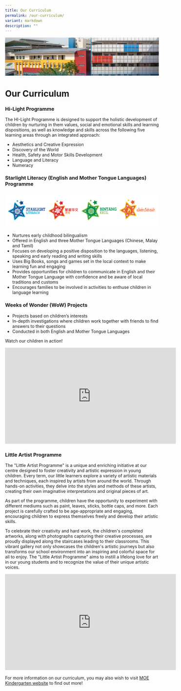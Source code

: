 ```yaml
---
title: Our Curriculum
permalink: /our-curriculum/
variant: markdown
description: ""
---
```

![](/images/mk%20kindergarten.jpg)

Our Curriculum
========================

### Hi-Light Programme
The HI-Light Programme is designed to support the holistic development of children by nurturing in them values, social and emotional skills and learning dispositions, as well as knowledge and skills across the following five learning areas through an integrated approach:
* Aesthetics and Creative Expression
* Discovery of the World
* Health, Safety and Motor Skills Development 
* Language and Literacy
* Numeracy

### Starlight Literacy (English and Mother Tongue Languages) Programme
![](/images/mk_stars_001.png)
* Nurtures early childhood bilingualism 
* Offered in English and three Mother Tongue Languages (Chinese, Malay and Tamil)
* Focuses on developing a positive disposition to the languages, listening, speaking and early reading and writing skills  
* Uses Big Books, songs and games set in the local context to make learning fun and engaging
* Provides opportunities for children to communicate in English and their Mother Tongue Language with confidence and be aware of local traditions and customs
* Encourages families to be involved in activities to enthuse children in language learning 

### Weeks of Wonder (WoW) Projects
* Projects based on children’s interests
* In-depth investigations where children work together with friends to find answers to their questions
* Conducted in both English and Mother Tongue Languages

Watch our children in action!
<iframe allowfullscreen="" allow="accelerometer; autoplay; clipboard-write; encrypted-media; gyroscope; picture-in-picture; web-share" frameborder="0" title="YouTube video player" src="https://www.youtube.com/embed/jQWnLJDw2Jg" height="315" width="560"></iframe>

### Little Artist Programme
The "Little Artist Programme" is a unique and enriching initiative at our centre designed to foster creativity and artistic expression in young children. Every term, our little learners explore a variety of artistic materials and techniques, each inspired by artists from around the world. Through hands-on activities, they delve into the styles and methods of these artists, creating their own imaginative interpretations and original pieces of art.

As part of the programme, children have the opportunity to experiment with different mediums such as paint, leaves, sticks, bottle caps, and more. Each project is carefully crafted to be age-appropriate and engaging, encouraging children to express themselves freely and develop their artistic skills.

To celebrate their creativity and hard work, the children's completed artworks, along with photographs capturing their creative processes, are proudly displayed along the staircases leading to their classrooms. This vibrant gallery not only showcases the children's artistic journeys but also transforms our school environment into an inspiring and colorful space for all to enjoy. The "Little Artist Programme" aims to instill a lifelong love for art in our young students and to recognize the value of their unique artistic voices.

<iframe allowfullscreen="" allow="accelerometer; autoplay; clipboard-write; encrypted-media; gyroscope; picture-in-picture; web-share" frameborder="0" title="YouTube video player" src="https://www.youtube.com/embed/ZksWdVMZeR8?si=o-XLu_a5TGIZL51D" height="315" width="560"></iframe>

For more information on our curriculum, you may also wish to visit [MOE Kindergarten website](https://www.moe.gov.sg/preschool/moe-kindergarten/curriculum-and-learning-environment) to find out more!